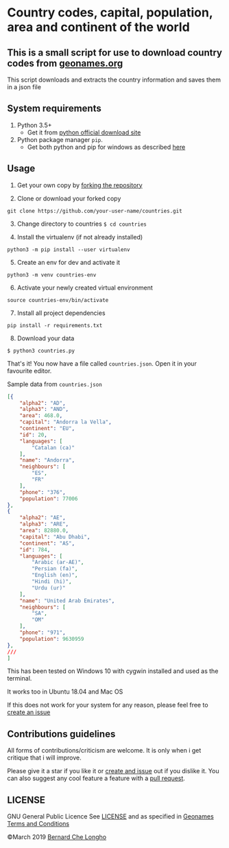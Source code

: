# Country codes, capital, population, area and continent of the world

## This is a small script for use to download country codes from [geonames.org](https://www.geonames.org/countries/)

This script downloads and extracts the country information and saves them in a json file

## System requirements
1. Python 3.5+
    - Get it from [python official download site](https://www.python.org/downloads/)
2. Python package manager `pip`. 
    - Get both python and pip for windows as described [here](https://github.com/BurntSushi/nfldb/wiki/Python-&-pip-Windows-installation#pip-install)

## Usage
1. Get your own copy by [forking the repository](https://github.com/blongho/countries/fork)

2. Clone or download your forked copy 

```shell$ 
git clone https://github.com/your-user-name/countries.git 
```

3. Change directory to countries ```$ cd countries ```

4. Install the virtualenv (if not already installed)

```shell 
python3 -m pip install --user virtualenv
```

5. Create an env for dev and activate it

```shell 
python3 -m venv countries-env
```

6. Activate your newly created virtual environment

```shell 
source countries-env/bin/activate
```

7. Install all project dependencies 

```shell 
pip install -r requirements.txt
```

8. Download your data

```shell
$ python3 countries.py
```

That's it! You now have a file called `countries.json`. Open it in your favourite editor.

Sample data from `countries.json`
```json 
[{
    "alpha2": "AD",
    "alpha3": "AND",
    "area": 468.0,
    "capital": "Andorra la Vella",
    "continent": "EU",
    "id": 20,
    "languages": [
        "Catalan (ca)"
    ],
    "name": "Andorra",
    "neighbours": [
        "ES",
        "FR"
    ],
    "phone": "376",
    "population": 77006
},
{
    "alpha2": "AE",
    "alpha3": "ARE",
    "area": 82880.0,
    "capital": "Abu Dhabi",
    "continent": "AS",
    "id": 784,
    "languages": [
        "Arabic (ar-AE)",
        "Persian (fa)",
        "English (en)",
        "Hindi (hi)",
        "Urdu (ur)"
    ],
    "name": "United Arab Emirates",
    "neighbours": [
        "SA",
        "OM"
    ],
    "phone": "971",
    "population": 9630959
},
///
]
```

This has been tested on Windows 10 with cygwin installed and used as the terminal.

It works too in Ubuntu 18.04 and Mac OS

If this does not work for your system for any reason, please feel free to [create an issue](https://github.com/blongho/countries/issues) 


## Contributions guidelines
All forms of contributions/criticism are welcome. It is only when i get critique that i will improve. 

Please give it a star if you like it or [create and issue](https://github.com/blongho/countries/issues) out if you dislike it. You can also suggest any cool feature a feature with a [pull request](https://github.com/blongho/countries/pulls).


## LICENSE
GNU General Public Licence 
See [LICENSE](LICENSE) and as specified in [Geonames Terms and Conditions](https://www.geonames.org/export/)

&copy;March 2019 [Bernard Che Longho](mailto:blongho02@gmail.com)

